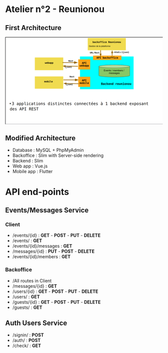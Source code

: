 # Atelier n°2 - Reunionou

## First Architecture
<p align="center">
<img src="./first_architecture.png" alt="Reunionou structure" width="600"/>
</p>

## Modified Architecture

- Database : MySQL + PhpMyAdmin
- Backoffice : Slim with Server-side rendering
- Backend : Slim
- Web app : Vue.js
- Mobile app : Flutter


# API end-points

## Events/Messages Service

### Client
- /events/{id} : **GET** - **POST** - **PUT** - **DELETE**
- /events/ : **GET**
- /events/{id}/messages : **GET**
- /messages/{id} : **PUT** - **POST** - **DELETE**
- /events/{id}/members : **GET**

### Backoffice
- /All routes in Client
- /messages/{id} : **GET**
- /users/{id} : **GET** - **POST** - **PUT** - **DELETE**
- /users/ : **GET**
- /guests/{id} :  **GET** - **POST** - **PUT** - **DELETE**
- /guests/ : **GET**


## Auth Users Service
- /signin/ : **POST**
- /auth/ : **POST**
- /check/ : **GET**